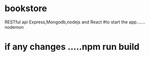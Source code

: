 # bookstore
RESTful api Express,Mongodb,nodejs and React
#to start the app....... nodemon
# if any changes .....npm run build
